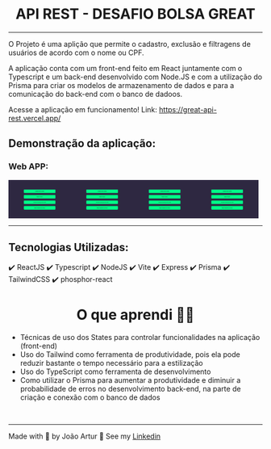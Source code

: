 <h1 align="center" > API REST - DESAFIO BOLSA GREAT </h1>

<hr/>

O Projeto é uma aplição que permite o cadastro, exclusão e filtragens de usuários de acordo com o nome ou CPF.

A aplicação conta com um front-end feito em React juntamente com o Typescript e um back-end desenvolvido com Node.JS e com a utilização do Prisma para criar os modelos de armazenamento de dados e para a comunicação do back-end com o banco de dadoos.


Acesse a aplicação em funcionamento!
Link: https://great-api-rest.vercel.app/

## Demonstração da aplicação:

<div>
    <h3>Web APP:</h3>
       <p style="display: flex; margin-top: 5px;" >
        <img src="./api-rest-great-front/src/assets/gif1.gif" width="24.6%" alt="">
        <img src="./api-rest-great-front/src/assets/gif2.gif" width="24.6%" alt="">
        <img src="./api-rest-great-front/src/assets/gif3.gif" width="24.6%" alt="">
        <img src="./api-rest-great-front/src/assets/gif4.gif" width="24.6%" alt="">
    </p>
    <hr/>
     
</div>

## Tecnologias Utilizadas:

✔️ ReactJS
✔️ Typescript
✔️ NodeJS
✔️ Vite
✔️ Express
✔️ Prisma
✔️ TailwindCSS
✔️ phosphor-react


<h1 align="center">O que aprendi 👨‍💻</h1>
<ul>
    <li>Técnicas de uso dos States para controlar funcionalidades na aplicação (front-end)</li>
    <li>Uso do Tailwind como ferramenta de produtividade, pois ela pode reduzir bastante o tempo necessário para a estilização</li>
    <li>Uso do TypeScript como ferramenta de desenvolvimento</li>
    <li>Como utilizar o Prisma para aumentar a produtividade e diminuir a probabilidade de erros no desenvolvimento back-end, na parte de criação e conexão com o banco de dados</li>
   
</ul><br>

<hr>
<p>Made with 💜 by João Artur 👋 See my <a href="https://www.linkedin.com/in/magalhesartur/">Linkedin</a></p>
